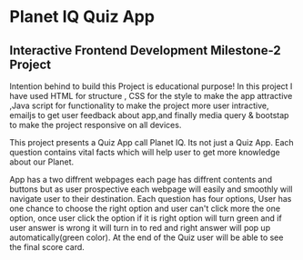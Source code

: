 # Planet IQ Quiz App 

## Interactive Frontend Development Milestone-2 Project

Intention behind to build this Project is educational purpose! In this project I have used HTML for structure , 
CSS for the style to make the app attractive ,Java script for functionality to make the project more user intractive, emailjs to get user feedback about app,and finally 
media query & bootstap to make the project responsive on all devices.

This project presents a Quiz App call Planet IQ. Its not just a Quiz App. Each question contains vital facts which will help user to get more knowledge about our Planet.  

App has a two diffrent webpages each page has diffrent contents and buttons but as user prospective each webpage will easily and smoothly will navigate user to their destination.
Each question has four options, User has one chance to choose the right option and user can't click more the one option, once user click the option if it is right option will turn 
green and if user answer is wrong it will turn in to red and right answer will pop up automatically(green color). At the end of the Quiz user will be able to see the final score card. 
 